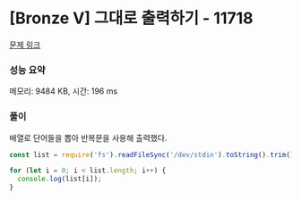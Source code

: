 # [Bronze V] 그대로 출력하기 - 11718

[문제 링크](https://www.acmicpc.net/problem/11718)

### 성능 요약

메모리: 9484 KB, 시간: 196 ms

### 풀이

배열로 단어들을 뽑아 반복문을 사용해 출력했다.

```javascript
const list = require('fs').readFileSync('/dev/stdin').toString().trim().split('\n');

for (let i = 0; i < list.length; i++) {
  console.log(list[i]);
}
```
